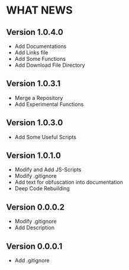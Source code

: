 WHAT NEWS
===========

Version 1.0.4.0
---------------

- Add Documentations
- Add Links file
- Add Some Functions
- Add Download File Directory

Version 1.0.3.1
---------------

- Merge a Repository
- Add Experimental Functions

Version 1.0.3.0
---------------

- Add Some Useful Scripts

Version 1.0.1.0
----------------

- Modify and Add JS-Scripts
- Modify .gitignore
- Add text for obfuscation into documentation
- Deep Code Rebuilding

Version 0.0.0.2
---------------------

- Modify .gitignore
- Add Description

Version 0.0.0.1
---------------------

- Add .gitignore

